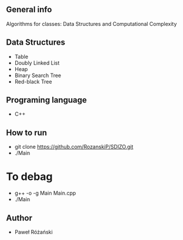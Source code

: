 ## General info
Algorithms for classes: Data Structures and Computational Complexity

## Data Structures
* Table
* Doubly Linked List
* Heap
* Binary Search Tree
* Red-black Tree


## Programing language
* C++

## How to run
* git clone https://github.com/RozanskiP/SDIZO.git
* ./Main

# To debag 
* g++ -o -g Main Main.cpp
* ./Main


## Author
* Paweł Różański


